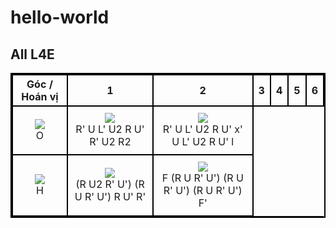 # hello-world
<!DOCTYPE html>
<html>
<style>
td {
padding: 10px;
text-align:center;}
table, th, td {
border: 2px solid black;
border-collapse: collapse;
} 
</style>
<table> 
<h2> All L4E </h2>
<tr>
<th> Góc / Hoán vị </th>
<th> 1 </th>
<th> 2 </th>
<th> 3 </th>
<th> 4 </th>
<th> 5 </th>
<th> 6 </th>
</tr>
<tr>
<td><img src="https://lh4.googleusercontent.com/9X_oXpqRerVWfC_83na9MtE7hZh1cVS8AqdKnuQfsW65QadDSlvwhNSt9t3fqhzOwoHnJhEq=w170"/>
</br> O
</td>
<td><img src="https://lh4.googleusercontent.com/w5MUWarfFlfufB9OlEAWh-gHofoHY1V0Ell1uUl1Wg9O7GpIYjlsTOV54MiR4wQhyCDbO3Mn=w170"/>
</br> R' U L' U2 R U' R' U2 R2 
</td>
<td><img src="https://lh6.googleusercontent.com/cSUMF82KNlYcaWIyfGjtidhX6-GZ7gFSjI_1_XmzqTJlIcACzhRSQX4bYRgKgRD0cGF4KiGQ=w170"/>
</br> R' U L' U2 R U' x' U L' U2 R U' l
</td>
</tr>
<tr>
<td><img src="https://lh3.googleusercontent.com/5oX7DJMhroQ2j8_D7fmiwlEIyN4EpE0Z3Yuk5jGA5bXGLQo0eC7i8J9hN2GRP2SK4phrlF8=w170"/>
</br> H
</td>
<td><img src="https://lh3.googleusercontent.com/QDG09WqeWArQ-W_GVXSH880Ozk1sWZrpHeV40-PImp1h-NxjFAyAqM_7hFApXtn81iwyhqQ=w170"/>
</br> (R U2 R' U')  (R U R' U')  R  U' R' 
</td>
<td><img src="https://lh6.googleusercontent.com/p_RBszeA6zB5zsBme1RoMTaGSf2X0n739fvh7LITm7_SG0pTPBgknjQa9o4K-qqagtAS1zc=w170"/>
</br> F (R U R' U') (R U R' U') (R U R' U') F' </td>
</tr>





























</table>
